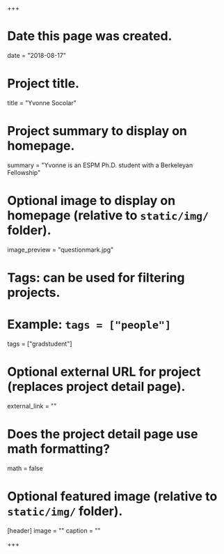 +++
# Date this page was created.
date = "2018-08-17"

# Project title.
title = "Yvonne Socolar"

# Project summary to display on homepage.
summary = "Yvonne is an ESPM Ph.D. student with a Berkeleyan Fellowship"

# Optional image to display on homepage (relative to `static/img/` folder).
image_preview = "questionmark.jpg"

# Tags: can be used for filtering projects.
# Example: `tags = ["people"]`
tags = ["gradstudent"]

# Optional external URL for project (replaces project detail page).
external_link = ""

# Does the project detail page use math formatting?
math = false

# Optional featured image (relative to `static/img/` folder).
[header]
image = ""
caption = ""

+++


